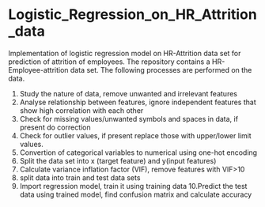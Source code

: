 # Logistic_Regression_on_HR_Attrition_data
Implementation of logistic regression model on HR-Attrition data set for prediction of attrition of employees.
The repository contains a HR-Employee-attrition data set. The following processes are performed on the data.
  1. Study the nature of data, remove unwanted and irrelevant features
  2. Analyse relationship between features, ignore independent features that show high correlation with each other
  3. Check for missing values/unwanted symbols and spaces in data, if present do correction
  4. Check for outlier values, if present replace those with upper/lower limit values.
  5. Convertion of categorical variables to numerical using one-hot encoding
  6. Split the data set into x (target feature) and y(input features)
  7. Calculate variance inflation factor (VIF), remove features with VIF>10
  8. split data into train and test data sets
  9. Import regression model, train it using training data
  10.Predict the test data using trained model, find confusion matrix and calculate accuracy   
